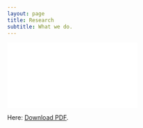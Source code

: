 ```yaml
---
layout: page
title: Research
subtitle: What we do.
---
```


<object data="/assets/Research_07062023.pdf" type="application/pdf" width="700px" height="700px">
    <embed src="/assets/Research_07062023.pdf">
        <p>Here: <a href="/assets/Research_07062023.pdf">Download PDF</a>.</p>
    </embed>
</object>
